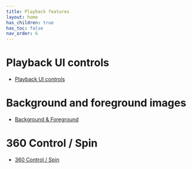 ```yaml
---
title: Playback features
layout: home
has_children: true
has_toc: false
nav_order: 6
---
```


# Playback UI controls
 - [Playback UI controls](guides/playback/features)

# Background and foreground images
 - [Background & Foreground](guides/playback/images)

# 360 Control / Spin
 - [360 Control / Spin](guides/playback/spin)

